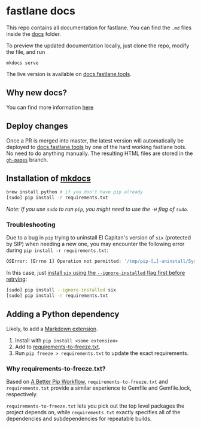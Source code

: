 # fastlane docs

This repo contains all documentation for fastlane. You can find the `.md` files inside the [docs](docs) folder.

To preview the updated documentation locally, just clone the repo, modify the file, and run

```
mkdocs serve
```

The live version is available on [docs.fastlane.tools](https://docs.fastlane.tools).

## Why new docs?

You can find more information [here](https://github.com/fastlane/docs/issues/5)

## Deploy changes

Once a PR is merged into master, the latest version will automatically be deployed to [docs.fastlane.tools](https://docs.fastlane.tools) by one of the hard working fastlane bots. No need to do anything manually. The resulting HTML files are stored in the [`gh-pages`](https://github.com/fastlane/docs/tree/gh-pages) branch.

## Installation of [mkdocs](http://www.mkdocs.org/)

```sh
brew install python # if you don't have pip already
[sudo] pip install -r requirements.txt
```

_Note: If you use `sudo` to run `pip`, you might need to use the `-H` flag of `sudo`._

### Troubleshooting

Due to a bug in `pip` trying to uninstall El Capitan's version of `six` (protected by SIP) when needing a new one, you may encounter the following error during `pip install -r requirements.txt`:

```sh
OSError: [Errno 1] Operation not permitted: '/tmp/pip-[…]-uninstall/System/Library/Frameworks/Python.framework/Versions/2.7/Extras/lib/python/six-1.4.1-py2.7.egg-info'
```

In this case, just [install `six` using the `--ignore-installed` flag first before retrying](https://github.com/pypa/pip/issues/3165#issuecomment-146666737):

```sh
[sudo] pip install --ignore-installed six
[sudo] pip install -r requirements.txt
```


## Adding a Python dependency

Likely, to add a [Markdown extension](https://pythonhosted.org/Markdown/extensions/).

1. Install with `pip install <some extension>`
2. Add <some extension> to [requirements-to-freeze.txt](requirements-to-freeze.txt).
3. Run `pip freeze > requirements.txt` to update the exact requirements.

### Why requirements-to-freeze.txt?

Based on [A Better Pip Workflow](http://www.kennethreitz.org/essays/a-better-pip-workflow),
`requirements-to-freeze.txt` and `requirements.txt` provide a similar experience
to Gemfile and Gemfile.lock, respectively.

`requirements-to-freeze.txt` lets you pick out the top level packages the
project depends on, while `requirements.txt` exactly specifies all of the
dependencies and subdependencies for repeatable builds.
